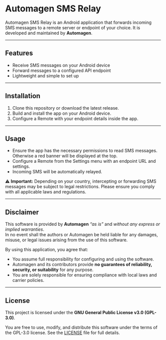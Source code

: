 # Automagen SMS Relay

Automagen SMS Relay is an Android application that forwards incoming SMS messages to a remote server or endpoint of your choice.
It is developed and maintained by **Automagen**.

---

## Features
- Receive SMS messages on your Android device
- Forward messages to a configured API endpoint
- Lightweight and simple to set up

---

## Installation
1. Clone this repository or download the latest release.
2. Build and install the app on your Android device.
3. Configure a Remote with your endpoint details inside the app.

---

## Usage
- Ensure the app has the necessary permissions to read SMS messages. Otherwise a red banner will be displayed at the top.
- Configure a Remote from the Settings menu with an endpoint URL and settings.
- Incoming SMS will be automatically relayed.

⚠️ **Important:** Depending on your country, intercepting or forwarding SMS messages may be subject to legal restrictions. Please ensure you comply with all applicable laws and regulations.

---

## Disclaimer
This software is provided by **Automagen** *“as is”* and *without any express or implied warranties*.  
In no event shall the authors or Automagen be held liable for any damages, misuse, or legal issues arising from the use of this software.  

By using this application, you agree that:  
- You assume full responsibility for configuring and using the software.
- Automagen and its contributors provide **no guarantees of reliability, security, or suitability** for any purpose.
- You are solely responsible for ensuring compliance with local laws and carrier policies.

---

## License
This project is licensed under the **GNU General Public License v3.0 (GPL-3.0)**.

You are free to use, modify, and distribute this software under the terms of the GPL-3.0 license.
See the [LICENSE](LICENSE) file for full details.

